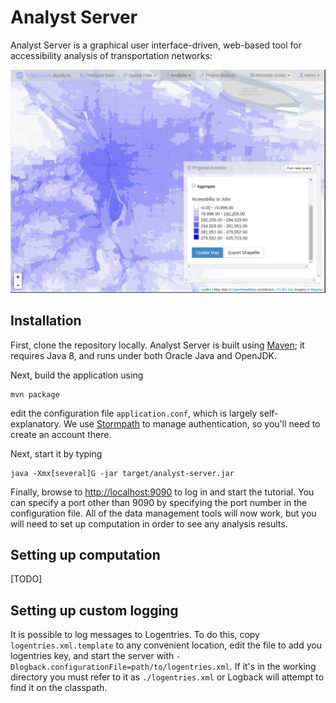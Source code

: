 # Analyst Server

Analyst Server is a graphical user interface-driven, web-based tool for accessibility analysis of transportation networks:

<img src="splash.png" alt="Analyst Server performing accessibility analysis in Portland, Ore." />

## Installation

First, clone the repository locally. Analyst Server is built using [Maven](https://maven.apache.org/); it requires Java 8, and
runs under both Oracle Java and OpenJDK.

Next, build the application using

    mvn package

edit the configuration file `application.conf`, which is largely self-explanatory. We use [Stormpath](https://www.stormpath.com) to manage authentication, so you'll need to create an account there.

Next, start it by typing

    java -Xmx[several]G -jar target/analyst-server.jar

Finally, browse to [http://localhost:9090](http://localhost:9090) to log in and start the tutorial. You can specify a
port other than 9090 by specifying the port number in the configuration file. All of the data management tools will now work,
but you will need to set up computation in order to see any analysis results.

## Setting up computation

[TODO]

## Setting up custom logging

It is possible to log messages to Logentries. To do this, copy `logentries.xml.template` to any convenient
location, edit the file to add you logentries key, and start the server with `-Dlogback.configurationFile=path/to/logentries.xml`.
If it's in the working directory you must refer to it as `./logentries.xml` or Logback will attempt
to find it on the classpath.
